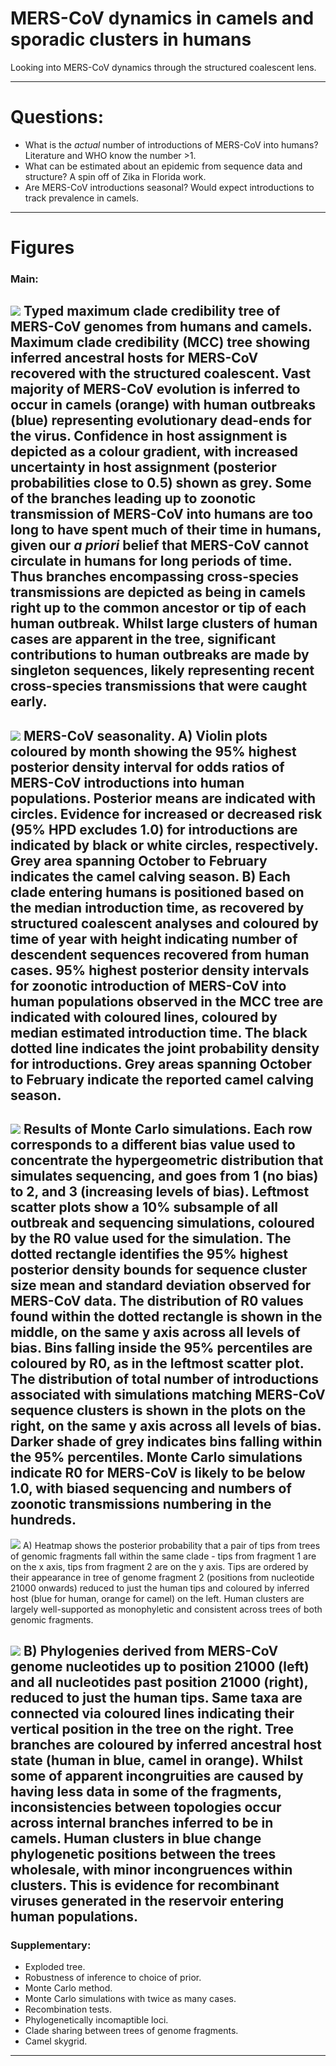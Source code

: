# MERS-CoV dynamics in camels and sporadic clusters in humans
Looking into MERS-CoV dynamics through the structured coalescent lens.

------------------------------
# Questions:
- What is the *actual* number of introductions of MERS-CoV into humans? Literature and WHO know the number >1.
- What can be estimated about an epidemic from sequence data and structure? A spin off of Zika in Florida work.
- Are MERS-CoV introductions seasonal? Would expect introductions to track prevalence in camels.

------------------------------
# Figures
### Main:

![](figures/mers_mcc.png)
**Typed maximum clade credibility tree of MERS-CoV genomes from humans and camels.**
Maximum clade credibility (MCC) tree showing inferred ancestral hosts for MERS-CoV recovered with the structured coalescent.
Vast majority of MERS-CoV evolution is inferred to occur in camels (orange) with human outbreaks (blue) representing evolutionary dead-ends for the virus.
Confidence in host assignment is depicted as a colour gradient, with increased uncertainty in host assignment (posterior probabilities close to 0.5) shown as grey.
Some of the branches leading up to zoonotic transmission of MERS-CoV into humans are too long to have spent much of their time in humans, given our _a priori_ belief that MERS-CoV cannot circulate in humans for long periods of time.
Thus branches encompassing cross-species transmissions are depicted as being in camels right up to the common ancestor or tip of each human outbreak.
Whilst large clusters of human cases are apparent in the tree, significant contributions to human outbreaks are made by singleton sequences, likely representing recent cross-species transmissions that were caught early.
------------------------------
![](figures/mers_seasonality.png)
**MERS-CoV seasonality.**
A) Violin plots coloured by month showing the 95% highest posterior density interval for odds ratios of MERS-CoV introductions into human populations.
Posterior means are indicated with circles.
Evidence for increased or decreased risk (95% HPD excludes 1.0) for introductions are indicated by black or white circles, respectively.
Grey area spanning October to February indicates the camel calving season.
B) Each clade entering humans is positioned based on the median introduction time, as recovered by structured coalescent analyses and coloured by time of year with height indicating number of descendent sequences recovered from human cases.
95% highest posterior density intervals for zoonotic introduction of MERS-CoV into human populations observed in the MCC tree are indicated with coloured lines, coloured by median estimated introduction time.
The black dotted line indicates the joint probability density for introductions.
Grey areas spanning October to February indicate the reported camel calving season.
------------------------------
![](figures/mers_epi.png)
**Results of Monte Carlo simulations.**
Each row corresponds to a different bias value used to concentrate the hypergeometric distribution that simulates sequencing, and goes from 1 (no bias) to 2, and 3 (increasing levels of bias).
Leftmost scatter plots show a 10% subsample of all outbreak and sequencing simulations, coloured by the R0 value used for the simulation.
The dotted rectangle identifies the 95% highest posterior density bounds for sequence cluster size mean and standard deviation observed for MERS-CoV data.
The distribution of R0 values found within the dotted rectangle is shown in the middle, on the same y axis across all levels of bias.
Bins falling inside the 95% percentiles are coloured by R0, as in the leftmost scatter plot.
The distribution of total number of introductions associated with simulations matching MERS-CoV sequence clusters is shown in the plots on the right, on the same y axis across all levels of bias.
Darker shade of grey indicates bins falling within the 95% percentiles.
Monte Carlo simulations indicate R0 for MERS-CoV is likely to be below 1.0, with biased sequencing and numbers of zoonotic transmissions numbering in the hundreds.
------------------------------
![](figures/mers_fragments.png)
A) Heatmap shows the posterior probability that a pair of tips from trees of genomic fragments fall within the same clade - tips from fragment 1 are on the x axis, tips from fragment 2 are on the y axis.
Tips are ordered by their appearance in tree of genome fragment 2 (positions from nucleotide 21000 onwards) reduced to just the human tips and coloured by inferred host (blue for human, orange for camel) on the left.
Human clusters are largely well-supported as monophyletic and consistent across trees of both genomic fragments.

![](figures/mers_chain.png)
B) Phylogenies derived from MERS-CoV genome nucleotides up to position 21000 (left) and all nucleotides past position 21000 (right), reduced to just the human tips.
Same taxa are connected via coloured lines indicating their vertical position in the tree on the right.
Tree branches are coloured by inferred ancestral host state (human in blue, camel in orange).
Whilst some of apparent incongruities are caused by having less data in some of the fragments, inconsistencies between topologies occur across internal branches inferred to be in camels.
Human clusters in blue change phylogenetic positions between the trees wholesale, with minor incongruences within clusters.
This is evidence for recombinant viruses generated in the reservoir entering human populations.
------------------------------
### Supplementary:
- Exploded tree.
- Robustness of inference to choice of prior.
- Monte Carlo method.
- Monte Carlo simulations with twice as many cases.
- Recombination tests.
- Phylogenetically incomaptible loci.
- Clade sharing between trees of genome fragments.
- Camel skygrid.

------------------------------
